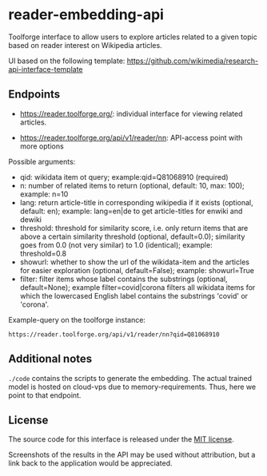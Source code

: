 # reader-embedding-api
Toolforge interface to allow users to explore articles related to a given topic based on reader interest on Wikipedia articles.

UI based on the following template: https://github.com/wikimedia/research-api-interface-template

## Endpoints
* <https://reader.toolforge.org/>: individual interface for viewing related articles.


* <https://reader.toolforge.org/api/v1/reader/nn>: API-access point with more options


Possible arguments:
- qid: wikidata item ot query; example:qid=Q81068910 (required)
- n: number of related items to return (optional, default: 10, max: 100); example: n=10
- lang: return article-title in corresponding wikipedia if it exists (optional, default: en); example: lang=en|de to get article-titles for enwiki and dewiki
- threshold: threshold for similarity score, i.e. only return items that are above a certain similarity threshold (optional, default=0.0); similarity goes from 0.0 (not very similar) to 1.0 (identical); example: threshold=0.8
- showurl: whether to show the url of the wikidata-item and the articles for easier exploration (optional, default=False); example: showurl=True
- filter: filter items whose label contains the substrings (optional, default=None); example filter=covid|corona filters all wikidata items for which the lowercased English label contains the substrings 'covid' or 'corona'.

Example-query on the toolforge instance:
```
https://reader.toolforge.org/api/v1/reader/nn?qid=Q81068910

```


## Additional notes

```./code``` contains the scripts to generate the embedding. The actual trained model is hosted on cloud-vps due to memory-requirements. Thus, here we point to that endpoint.


## License
The source code for this interface is released under the [MIT license](https://github.com/martingerlach/reader-embedding-api/blob/master/LICENSE).

Screenshots of the results in the API may be used without attribution, but a link back to the application would be appreciated.